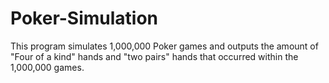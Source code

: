 # Poker-Simulation
This program simulates 1,000,000 Poker games and outputs the amount of "Four of a kind" hands and "two pairs" hands that occurred within the 1,000,000 games.
